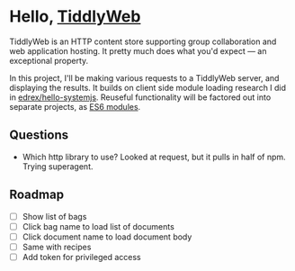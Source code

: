 # Hello, [TiddlyWeb](http://tiddlyweb.com/)

TiddlyWeb is an HTTP content store supporting group collaboration and web application hosting. It pretty much does what you'd expect &mdash; an exceptional property.

In this project, I'll be making various requests to a TiddlyWeb server, and displaying the results. It builds on client side module loading research I did in [edrex/hello-systemjs](https://github.com/edrex/hello-systemjs). Reuseful functionality will be factored out into separate projects, as [ES6 modules](https://github.com/jspm/jspm-cli/wiki/Publishing-Packages#writing-a-library-or-application-for-usage-just-with-jspm).

## Questions

 - Which http library to use? Looked at request, but it pulls in half of npm. Trying superagent.

## Roadmap

 - [ ] Show list of bags
 - [ ] Click bag name to load list of documents
 - [ ] Click document name to load document body
 - [ ] Same with recipes
 - [ ] Add token for privileged access
